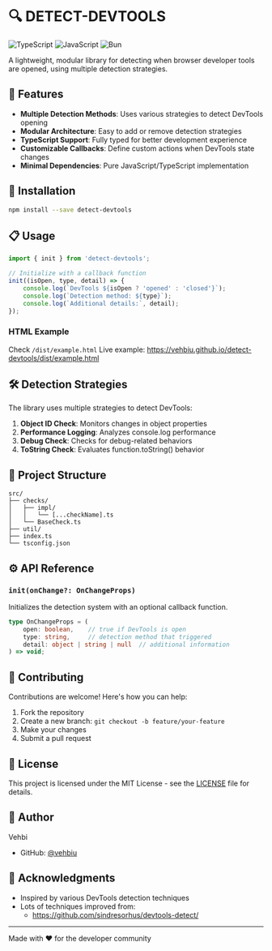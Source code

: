 # 🔍 DETECT-DEVTOOLS
![TypeScript](https://img.shields.io/badge/TypeScript-007ACC?style=for-the-badge&logo=typescript&logoColor=white)
![JavaScript](https://img.shields.io/badge/JavaScript-F7DF1E?style=for-the-badge&logo=javascript&logoColor=black)
![Bun](https://img.shields.io/badge/bun-FFA500?style=for-the-badge&logo=bun&logoColor=white)

A lightweight, modular library for detecting when browser developer tools are opened, using multiple detection strategies.

## 🌟 Features

- **Multiple Detection Methods**: Uses various strategies to detect DevTools opening
- **Modular Architecture**: Easy to add or remove detection strategies
- **TypeScript Support**: Fully typed for better development experience
- **Customizable Callbacks**: Define custom actions when DevTools state changes
- **Minimal Dependencies**: Pure JavaScript/TypeScript implementation

## 🚀 Installation

```bash
npm install --save detect-devtools
```

## 📋 Usage

```javascript
import { init } from 'detect-devtools';

// Initialize with a callback function
init((isOpen, type, detail) => {
    console.log(`DevTools ${isOpen ? 'opened' : 'closed'}`);
    console.log(`Detection method: ${type}`);
    console.log(`Additional details:`, detail);
});
```

### HTML Example
Check `/dist/example.html`
Live example: https://vehbiu.github.io/detect-devtools/dist/example.html


## 🛠️ Detection Strategies

The library uses multiple strategies to detect DevTools:

1. **Object ID Check**: Monitors changes in object properties
2. **Performance Logging**: Analyzes console.log performance
3. **Debug Check**: Checks for debug-related behaviors
4. **ToString Check**: Evaluates function.toString() behavior

## 📁 Project Structure

```
src/
├── checks/
│   ├── impl/
│   │   └── [...checkName].ts
│   └── BaseCheck.ts
├── util/
├── index.ts
└── tsconfig.json
```

## ⚙️ API Reference

### `init(onChange?: OnChangeProps)`

Initializes the detection system with an optional callback function.

```typescript
type OnChangeProps = (
    open: boolean,    // true if DevTools is open
    type: string,     // detection method that triggered
    detail: object | string | null  // additional information
) => void;
```

## 🤝 Contributing

Contributions are welcome! Here's how you can help:

1. Fork the repository
2. Create a new branch: `git checkout -b feature/your-feature`
3. Make your changes
4. Submit a pull request

## 📝 License

This project is licensed under the MIT License - see the [LICENSE](LICENSE) file for details.

## 👤 Author

Vehbi
- GitHub: [@vehbiu](https://github.com/vehbiu)

## 🙏 Acknowledgments

- Inspired by various DevTools detection techniques
- Lots of techniques improved from:
    - https://github.com/sindresorhus/devtools-detect/

---
Made with ❤️ for the developer community